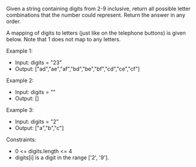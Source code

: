 Given a string containing digits from 2-9 inclusive, return all possible letter combinations that the number could represent. Return the answer in any order.

A mapping of digits to letters (just like on the telephone buttons) is given below. Note that 1 does not map to any letters.


Example 1:
- Input: digits = "23"
- Output: ["ad","ae","af","bd","be","bf","cd","ce","cf"]

Example 2:
- Input: digits = ""
- Output: []

Example 3:
- Input: digits = "2"
- Output: ["a","b","c"]

Constraints:
- 0 <= digits.length <= 4
- digits[i] is a digit in the range ['2', '9'].